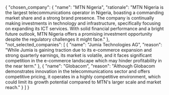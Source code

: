 {
  "chosen_company": {
    "name": "MTN Nigeria",
    "rationale": "MTN Nigeria is the largest telecommunications operator in Nigeria, boasting a commanding market share and a strong brand presence. The company is continually making investments in technology and infrastructure, specifically focusing on expanding its ICT services. With solid financial performance and a bright future outlook, MTN Nigeria offers a promising investment opportunity despite the regulatory challenges it might face."
  },
  "not_selected_companies": [
    {
      "name": "Jumia Technologies AG",
      "reason": "While Jumia is gaining traction due to its e-commerce expansion and strong quarterly earnings, its market is volatile, and it faces significant competition in the e-commerce landscape which may hinder profitability in the near term."
    },
    {
      "name": "Globacom",
      "reason": "Although Globacom demonstrates innovation in the telecommunications sector and offers competitive pricing, it operates in a highly competitive environment, which could limit its growth potential compared to MTN's larger scale and market reach."
    }
  ]
}
